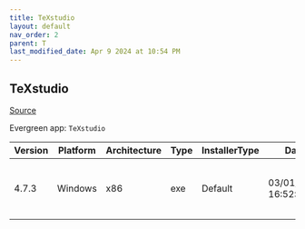 ```yaml
---
title: TeXstudio
layout: default
nav_order: 2
parent: T
last_modified_date: Apr 9 2024 at 10:54 PM
---
```


## TeXstudio

[Source](https://www.texstudio.org/)

Evergreen app: `TeXstudio`

| Version | Platform | Architecture | Type | InstallerType | Date                | Size      | URI                                                                                                                                                                                              |
| ------- | -------- | ------------ | ---- | ------------- | ------------------- | --------- | ------------------------------------------------------------------------------------------------------------------------------------------------------------------------------------------------ |
| 4.7.3   | Windows  | x86          | exe  | Default       | 03/01/2024 16:52:35 | 144228785 | [https://github.com/texstudio-org/texstudio/releases/download/4.7.3/texstudio-4.7.3-win-qt6.exe](https://github.com/texstudio-org/texstudio/releases/download/4.7.3/texstudio-4.7.3-win-qt6.exe) |
